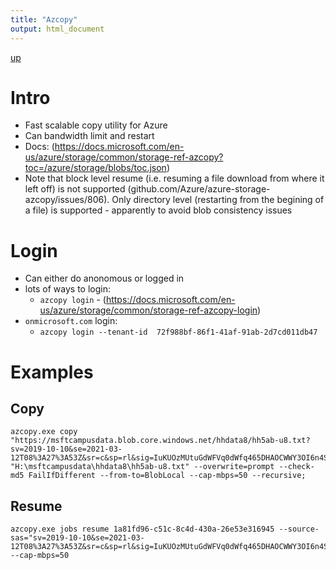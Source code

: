 ```yaml
---
title: "Azcopy"
output: html_document
---
```

[up](https://mikewise2718.github.io/markdowndocs/)

# Intro
- Fast scalable copy utility for Azure
- Can bandwidth limit and restart
- Docs: (https://docs.microsoft.com/en-us/azure/storage/common/storage-ref-azcopy?toc=/azure/storage/blobs/toc.json)
- Note that block level resume (i.e. resuming a file download from where it left off) is not supported (github.com/Azure/azure-storage-azcopy/issues/806). Only directory level (restarting from the begining of a file) is supported - apparently to avoid blob consistency issues


# Login
- Can either do anonomous or logged in
- lots of ways to login:
    - `azcopy login` - (https://docs.microsoft.com/en-us/azure/storage/common/storage-ref-azcopy-login)
- `onmicrosoft.com` login: 
    -  `azcopy login --tenant-id  72f988bf-86f1-41af-91ab-2d7cd011db47`

# Examples
## Copy
```
azcopy.exe copy "https://msftcampusdata.blob.core.windows.net/hhdata8/hh5ab-u8.txt?sv=2019-10-10&se=2021-03-12T08%3A27%3A53Z&sr=c&sp=rl&sig=IuKUOzMUtuGdWFVq0dWfq465DHAOCWWY3OI6n4SReDQ%3D" "H:\msftcampusdata\hhdata8\hh5ab-u8.txt" --overwrite=prompt --check-md5 FailIfDifferent --from-to=BlobLocal --cap-mbps=50 --recursive;
```

## Resume
```
azcopy.exe jobs resume 1a81fd96-c51c-8c4d-430a-26e53e316945 --source-sas="sv=2019-10-10&se=2021-03-12T08%3A27%3A53Z&sr=c&sp=rl&sig=IuKUOzMUtuGdWFVq0dWfq465DHAOCWWY3OI6n4SReDQ%3D" --cap-mbps=50
```